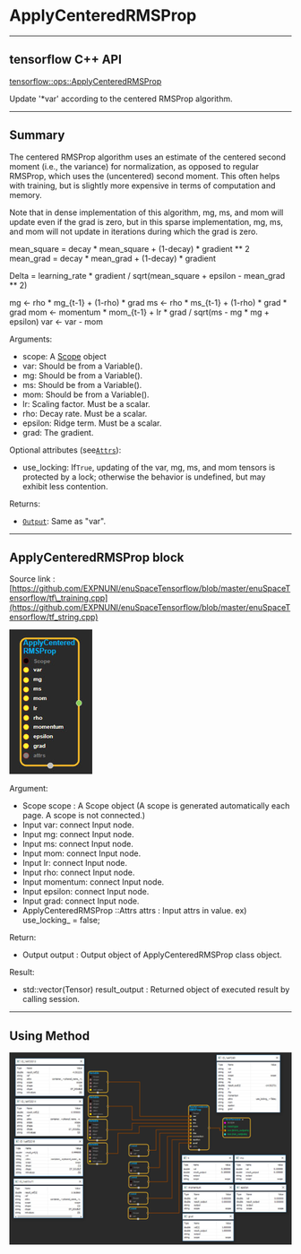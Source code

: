# ApplyCenteredRMSProp

---

## tensorflow C++ API

[tensorflow::ops::ApplyCenteredRMSProp](https://www.tensorflow.org/api_docs/cc/class/tensorflow/ops/apply-centered-r-m-s-prop)

Update '\*var' according to the centered RMSProp algorithm.

---

## Summary

The centered RMSProp algorithm uses an estimate of the centered second moment \(i.e., the variance\) for normalization, as opposed to regular RMSProp, which uses the \(uncentered\) second moment. This often helps with training, but is slightly more expensive in terms of computation and memory.

Note that in dense implementation of this algorithm, mg, ms, and mom will update even if the grad is zero, but in this sparse implementation, mg, ms, and mom will not update in iterations during which the grad is zero.

mean\_square = decay \* mean\_square + \(1-decay\) \* gradient \*\* 2 mean\_grad = decay \* mean\_grad + \(1-decay\) \* gradient

Delta = learning\_rate \* gradient / sqrt\(mean\_square + epsilon - mean\_grad \*\* 2\)

mg &lt;- rho \* mg\_{t-1} + \(1-rho\) \* grad ms &lt;- rho \* ms\_{t-1} + \(1-rho\) \* grad \* grad mom &lt;- momentum \* mom\_{t-1} + lr \* grad / sqrt\(ms - mg \* mg + epsilon\) var &lt;- var - mom

Arguments:

* scope: A [Scope](https://www.tensorflow.org/api_docs/cc/class/tensorflow/scope.html#classtensorflow_1_1_scope) object
* var: Should be from a Variable\(\).
* mg: Should be from a Variable\(\).
* ms: Should be from a Variable\(\).
* mom: Should be from a Variable\(\).
* lr: Scaling factor. Must be a scalar.
* rho: Decay rate. Must be a scalar.
* epsilon: Ridge term. Must be a scalar.
* grad: The gradient.

Optional attributes \(see[`Attrs`](https://www.tensorflow.org/api_docs/cc/struct/tensorflow/ops/apply-centered-r-m-s-prop/attrs.html#structtensorflow_1_1ops_1_1_apply_centered_r_m_s_prop_1_1_attrs)\):

* use\_locking: If`True`, updating of the var, mg, ms, and mom tensors is protected by a lock; otherwise the behavior is undefined, but may exhibit less contention.

Returns:

* [`Output`](https://www.tensorflow.org/api_docs/cc/class/tensorflow/output.html#classtensorflow_1_1_output): Same as "var".

---

## ApplyCenteredRMSProp block

Source link : [https://github.com/EXPNUNI/enuSpaceTensorflow/blob/master/enuSpaceTensorflow/tf\_training.cpp](https://github.com/EXPNUNI/enuSpaceTensorflow/blob/master/enuSpaceTensorflow/tf_string.cpp)

![](/assets/training/ApplyCenteredRMSProp1.jpg)

Argument:

* Scope scope : A Scope object \(A scope is generated automatically each page. A scope is not connected.\)
* Input var: connect  Input node.
* Input mg: connect  Input node.
* Input ms: connect  Input node.
* Input mom: connect  Input node.
* Input lr: connect  Input node.
* Input rho: connect  Input node.
* Input momentum: connect  Input node.
* Input epsilon: connect  Input node.
* Input grad: connect  Input node.
* ApplyCenteredRMSProp ::Attrs attrs : Input attrs in value. ex\) use\_locking\_ = false;

Return:

* Output output : Output object of ApplyCenteredRMSProp class object.

Result:

* std::vector\(Tensor\) result\_output : Returned object of executed result by calling session.

---

## Using Method

![](/assets/training/ApplyCenteredRMSProp2.jpg)

